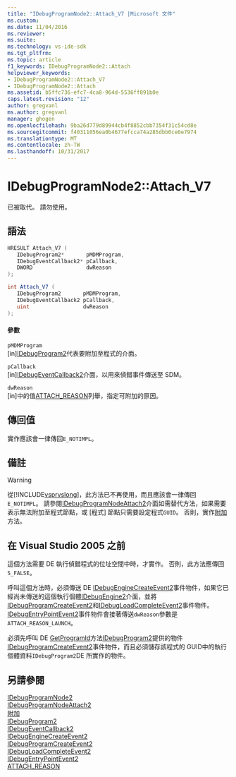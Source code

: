 ```yaml
---
title: "IDebugProgramNode2::Attach_V7 |Microsoft 文件"
ms.custom: 
ms.date: 11/04/2016
ms.reviewer: 
ms.suite: 
ms.technology: vs-ide-sdk
ms.tgt_pltfrm: 
ms.topic: article
f1_keywords: IDebugProgramNode2::Attach
helpviewer_keywords:
- IDebugProgramNode2::Attach_V7
- IDebugProgramNode2::Attach
ms.assetid: b5ffc736-efc7-4ca8-964d-5536ff891b0e
caps.latest.revision: "12"
author: gregvanl
ms.author: gregvanl
manager: ghogen
ms.openlocfilehash: 9ba26d779d89944cb4f8852cbb7354f31c54cd8e
ms.sourcegitcommit: f40311056ea0b4677efcca74a285dbb0ce0e7974
ms.translationtype: MT
ms.contentlocale: zh-TW
ms.lasthandoff: 10/31/2017
---
```

# <a name="idebugprogramnode2attachv7"></a>IDebugProgramNode2::Attach_V7
已被取代。 請勿使用。  
  
## <a name="syntax"></a>語法  
  
```cpp  
HRESULT Attach_V7 (   
   IDebugProgram2*       pMDMProgram,  
   IDebugEventCallback2* pCallback,  
   DWORD                 dwReason  
);  
```  
  
```csharp  
int Attach_V7 (   
   IDebugProgram2       pMDMProgram,  
   IDebugEventCallback2 pCallback,  
   uint                 dwReason  
);  
```  
  
#### <a name="parameters"></a>參數  
 `pMDMProgram`  
 [in][IDebugProgram2](../../../extensibility/debugger/reference/idebugprogram2.md)代表要附加至程式的介面。  
  
 `pCallback`  
 [in][IDebugEventCallback2](../../../extensibility/debugger/reference/idebugeventcallback2.md)介面，以用來偵錯事件傳送至 SDM。  
  
 `dwReason`  
 [in]中的值[ATTACH_REASON](../../../extensibility/debugger/reference/attach-reason.md)列舉，指定可附加的原因。  
  
## <a name="return-value"></a>傳回值  
 實作應該會一律傳回`E_NOTIMPL`。  
  
## <a name="remarks"></a>備註  
  
> [!WARNING]
>  從[!INCLUDE[vsprvslong](../../../code-quality/includes/vsprvslong_md.md)]，此方法已不再使用，而且應該會一律傳回`E_NOTIMPL`。 請參閱[IDebugProgramNodeAttach2](../../../extensibility/debugger/reference/idebugprogramnodeattach2.md)介面如需替代方法，如果需要表示無法附加至程式節點，或 [程式] 節點只需要設定程式`GUID`。 否則，實作[附加](../../../extensibility/debugger/reference/idebugengine2-attach.md)方法。  
  
## <a name="prior-to-visual-studio-2005"></a>在 Visual Studio 2005 之前  
 這個方法需要 DE 執行偵錯程式的位址空間中時，才實作。 否則，此方法應傳回`S_FALSE`。  
  
 呼叫這個方法時，必須傳送 DE [IDebugEngineCreateEvent2](../../../extensibility/debugger/reference/idebugenginecreateevent2.md)事件物件，如果它已經尚未傳送的這個執行個體[IDebugEngine2](../../../extensibility/debugger/reference/idebugengine2.md)介面，並將[IDebugProgramCreateEvent2](../../../extensibility/debugger/reference/idebugprogramcreateevent2.md)和[IDebugLoadCompleteEvent2](../../../extensibility/debugger/reference/idebugloadcompleteevent2.md)事件物件。 [IDebugEntryPointEvent2](../../../extensibility/debugger/reference/idebugentrypointevent2.md)事件物件會接著傳送`dwReason`參數是`ATTACH_REASON_LAUNCH`。  
  
 必須先呼叫 DE [GetProgramId](../../../extensibility/debugger/reference/idebugprogram2-getprogramid.md)方法[IDebugProgram2](../../../extensibility/debugger/reference/idebugprogram2.md)提供的物件[IDebugProgramCreateEvent2](../../../extensibility/debugger/reference/idebugprogramcreateevent2.md)事件物件，而且必須儲存該程式的 GUID中的執行個體資料`IDebugProgram2`DE 所實作的物件。  
  
## <a name="see-also"></a>另請參閱  
 [IDebugProgramNode2](../../../extensibility/debugger/reference/idebugprogramnode2.md)   
 [IDebugProgramNodeAttach2](../../../extensibility/debugger/reference/idebugprogramnodeattach2.md)   
 [附加](../../../extensibility/debugger/reference/idebugengine2-attach.md)   
 [IDebugProgram2](../../../extensibility/debugger/reference/idebugprogram2.md)   
 [IDebugEventCallback2](../../../extensibility/debugger/reference/idebugeventcallback2.md)   
 [IDebugEngineCreateEvent2](../../../extensibility/debugger/reference/idebugenginecreateevent2.md)   
 [IDebugProgramCreateEvent2](../../../extensibility/debugger/reference/idebugprogramcreateevent2.md)   
 [IDebugLoadCompleteEvent2](../../../extensibility/debugger/reference/idebugloadcompleteevent2.md)   
 [IDebugEntryPointEvent2](../../../extensibility/debugger/reference/idebugentrypointevent2.md)   
 [ATTACH_REASON](../../../extensibility/debugger/reference/attach-reason.md)